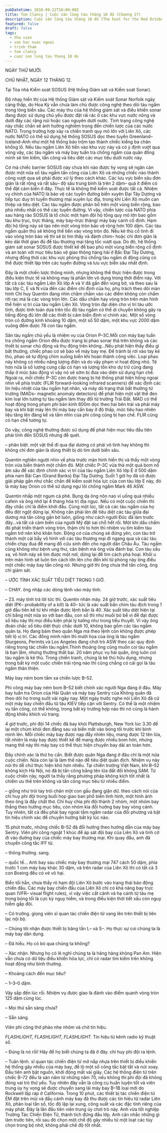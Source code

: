 ```yaml
---
pubDatetime: 2018-09-22T10:00:00Z
title: Tom Clancy | Cuộc săn lùng tàu tháng 10 đỏ (Chương 27)
description: Cuộc săn lùng tàu tháng 10 đỏ (The hunt for the Red October) là tiểu thuyết tình báo của Tom Clancy, xuất bản lần đầu tiên vào năm 1984 và được chuyển thể thành phim cùng tên vào năm 1990.
featured: false
draft: false
tags:
  - thu vien
  - van hoc nuoc ngoai
  - trinh tham
  - tom clancy
  - cuoc san lung tau thang 10 do
---
```


NGÀY THỨ MƯỜI.

CHỦ NHẬT, NGÀY 12 THÁNG 12.

Tại Tòa nhà Kiểm soát SOSUS (Hệ thống Giám sát và Kiểm soát Sonar).

Độ nhạy hiển thị của Hệ thống Giám sát và Kiểm soát Sonar Norfolk ngày càng thấp, do Hoa Kỳ vẫn chưa làm chủ được công nghệ theo dõi tàu ngầm trong lòng biển sâu. Các máy thu của hệ thống giám sát và điều khiển sonar đang được sử dụng chủ yếu được đặt rải rác ở các khu vực nước nông và dưới đáy các rặng núi hoặc cao nguyên dưới nước. Tình trạng công nghệ này chắc chắn sẽ ảnh hưởng nghiêm trọng đến chiến lược của các nước NATO. Trong trường hợp xảy ra chiến tranh quy mô lớn với Liên Xô, các nước NATO có thể sử dụng hệ thống SOSUS dọc theo tuyến Greenland–Iceland–Anh như một hệ thống báo trộm tạo thành chiếc kiềng ba chân khổng lồ. Nếu tàu ngầm Liên Xô tiến vào khu vực này và có ý định vượt qua vòng vây, các tàu ngầm và máy bay tuần tra chống ngầm của quân đồng minh sẽ tìm kiếm, tấn công và tiêu diệt các mục tiêu dưới nước này.

Cơ mà chiếc barrier SOSUS này chưa khi nào được hy vọng sẽ ngăn cản được một nửa số tàu ngầm tấn công của Liên Xô và những chiếc nào thành công vượt qua sẽ phải được xử lý theo cách khác. Các lưu vực biển sâu đơn giản là rất rộng và rất sâu– độ sâu trung bình là trên 2 dặm– quá ít điểm có thể đặt cảm biến ở đây. Thực tế là không thể kiểm soát được tất cả. Nhiệm vụ chính của NATO là bảo vệ các tuyến đường biển xuyên Đại Tây Dương và tiếp tục duy trì tuyến thương mại xuyên lục địa, trong khi Liên Xô muốn can thiệp và tiêu diệt. Các tàu ngầm được phân bổ trên một vùng biển rộng, bao phủ nhiều nhất có thể các tuyến đường. Vì vậy, chiến lược của NATO phía sau hàng rào SOSUS là tổ chức một hạm đội hộ tống quy mô lớn bao gồm tàu khu trục, trực thăng, máy bay–trực thăng/ máy bay cánh cố định. Hạm đội hộ tống này sẽ tạo nên một vòng tròn bảo vệ rộng hơn 100 dặm. Các tàu ngầm quân thù sẽ không thể tiến vào vòng tròn đó. Nếu kẻ thù cố tình đi vào vòng tròn bảo vệ thì sẽ bị tìm thấy và đánh chìm– hoặc chỉ đơn giản là kéo dài thời gian đủ để tàu thương mại tăng tốc vượt qua. Do đó, hệ thống giám sát sonar SOSUS được thiết kế để bao phủ một vùng biển rộng cố định và an toàn với mục tiêu bảo vệ giao thông hàng hải ở Bắc Đại Tây Dương, nhưng đồng thời các khu vực phòng thủ chống tàu ngầm di động cũng có thể được thiết lập trên các tuyến đường và lưu vực biển sâu nhất định.

Đây là một chiến lược thông minh, nhưng không thể thực hiện được trong điều kiện thực tế và không may là phần lớn vô dụng trong thời điểm này. Với tất cả các tàu ngầm Liên Xô lớp A và V đã gần đến vùng bờ, và theo sau là tàu lớp C, E và N vừa đến các điểm chỉ định của họ, phụ trách theo dõi màn hình Chỉ huy Quentin đang nhìn chằm chằm vào các điểm không còn chấm rời rạc mà là các vòng tròn lớn. Các dấu chấm hay vòng tròn trên màn hình thể hiện vị trí của tàu ngầm Liên Xô. Vòng tròn đại diện cho vị trí tàu ước tính, được tính toán dựa trên tốc độ tàu ngầm có thể di chuyển không gây ra tiếng động đủ lớn để các thiết bị cảm biến định vị chính xác. Một số vòng tròn có đường kính khoảng 10 dặm, một số 50 dặm, một khu vực 2000 dặm vuông đếm được 78 con tàu ngầm.

Săn tàu ngầm chủ yếu là nhiệm vụ của Orion P–3C.Mỗi con máy bay tuần tra chống ngầm Orion đều được trang bị phao sonar thả trên không và các thiết bị sonar chủ động và thụ động trên không…Nếu phát hiện thấy điều gì bất thường, chiếc phao cơ sẽ báo về máy bay mẹ. Để tránh bị rơi vào tay kẻ thù, phao sẽ tự động chìm xuống biển khi hoàn thành công việc. Loại phao này không có nhiều năng lượng điện và do vậy phạm vi hoạt động nhỏ. Tệ hơn nữa là số lượng cung cấp có hạn và lượng tồn kho dự trữ cũng đang thấp ở mức báo động vì vậy nó sẽ sớm bị đưa vào diện sử dụng hạn chế. Ngoài ra, mỗi chiếc P–3C còn được trang bị hệ thống phát hiện hồng ngoại nhìn về phía trước (FLIR forward–looking infrared scanners) để xác định các tín hiệu nhiệt của tàu ngầm hạt nhân, và máy dò trạng thái bất thường từ trường (MADs– magnetic anomaly detectors) để phát hiện một vật thể đen kim loại lớn tương tự tàu ngầm làm thay đổi từ trường Trái Đất. MAD có thể hoạt động trong phạm phi bán kính 600m dọc theo hai bên trái và phải máy bay và khi bật máy lên thì máy bay cần bay ở độ thấp, mức tiêu hao nhiên liệu tăng lên đáng kể và tầm nhìn của phi công cũng bị hạn chế. FLIR cũng có hạn chế tương tự.

Do vậy, công nghệ thường được sử dụng để phát hiện mục tiêu đầu tiên phải tính đến SOSUS nhưng để quét.

– phân biệt. một vật thể đi qua đại dương có phải vô tình hay không thì không chỉ đơn giản là dùng thiết bị dò tìm dưới biển sâu.

Quentin nghiên người nhìn về phía trước màn hình hiển thị và thấy một vòng tròn vừa biến thành một chấm đỏ. Một chiếc P–3C vừa thả một quả bom nổ âm sâu để xác định chính xác vị trí của tàu ngầm Liên Xô lớp E ở 500 dặm phía nam Bãi Cạn (Grand Banks) Đại Tây Dương. Suốt 1 giờ họ đã có được giải pháp gần như chắc chắn để kiểm soát hỏa lực của con tàu lớp E này, đó là máy bay Orion có thể sử dụng ngư lôi chống ngầm Mark 46 ASW.

Quentin nhấp một ngụm cà phê. Bụng dạ ông nôn nao vì uống quá nhiều cafein và ông nhớ lại 4 tháng hóa trị địa ngục. Nếu có một cuộc chiến thì đây chắc chỉ là điểm khởi đầu. Cùng một lúc, tất cả các tàu ngầm của họ đều đột ngột dừng lại. Không cần phải lẻn để tiêu diệt các tàu giữa đại dương mà tấn công gần bờ luôn, giống như cách người Đức đã làm trước đây…và tất cả cảm biến của người Mỹ đặt sai chỗ hết rồi. Một khi dấu chấm đỏ phát triển thành vòng tròn, thậm chí to hơn thì nhiệm vụ tìm kiếm tàu ngầm trở nên khó khăn hơn. Động cơ của chúng sẽ đứng yên, con tàu trở thành một cái bẫy vô hình với các tàu thương mại đi ngang qua và các tàu chiến chạy đua để mang đồ cứu sinh đến cho người dân Châu Âu. Tàu ngầm cũng không như bệnh ung thư, căn bệnh mà ông vừa đánh bại. Con tàu xấu xa, vô hình này sẽ tìm được một nơi, dừng lại để tìm cách phá hoại. Khối u trên màn hình sẽ luôn tim cách lớn lên cho đến khi từ phòng này ông điều một chiếc máy bay tấn công nó. Nhưng giờ thì ông chưa thể tấn công, ông chỉ giám sát.

– ƯỚC TÍNH XÁC SUẤT TIÊU DIỆT TRONG 1 GIỜ.

– CHẠY. ông nhập các dòng lệnh vào máy tính.

– 23. máy tính trả lời tức thì. Quentin nhăn mày. 24 giờ trước, xác suất tiêu diệt (PK– probability of a kill) là 40– tức là xác suất bắn chìm tàu địch trong 1 giờ đầu tiên kể từ khi nhận được lệnh bắn là 40. Xác suất tiêu diệt hiện tại chỉ bằng một nửa so với ban đầu, con số thì như muối bỏ bể vì để đạt được số liệu này thì mọi điều kiện phải lý tưởng như trong tiểu thuyết. Vì vậy ông đoán chắc số tiêu diệt thực chắc dưới 10, không bao gồm các tàu ngầm quân ta. Họ đang bám theo quân Nga mà theo lệnh còn không được phép tiết lộ vị trí. Các đồng minh năm thì mười họa của ông là tàu ngầm Sturgeons, Permits và Los Angeles đang chơi trò ASW theo các quy định riêng trong tác chiến tàu ngầm.Thỉnh thoảng ông cũng muốn coi tàu ngầm là bạn lắm, nhưng thường thất bại. 20 năm phục vụ hải quân, ông luôn coi tàu ngầm là kẻ thù. Trong chiến tranh, chúng là kẻ thù hữu dụng, nhưng trong bất kỳ một cuộc chiến trải rộng nào thì cũng chẳng có cái gọi là tàu ngầm thân thiện.

Máy bay ném bom tầm xa chiến lược B–52.

Phi công máy bay ném bom B–52 biết chính xác người Nga đang ở đâu. Máy bay tuần tra Orion của Hải Quân và máy bay Sentry của Không quân đã theo dõi họ trong suốt vài ngày nay. Một ngày trước nghe nói Liên Xô đã cử một máy bay chiến đấu từ tàu KIEV tiếp cận với Sentry. Có thể là một nhiệm vụ tấn công, có thể không, trong bất kỳ trường hợp nào thì nó cũng là hành động khiêu khích vũ trang.

4 giờ trước, phi đội 14 chiếc đã bay khỏi Plattsburgh, New York lúc 3.30 để lại một chùm khói đen đằng sau và biến mất vào bóng tối trước khi bình minh lên. Mỗi chiếc máy bay được nạp đầy nhiên liệu, mang được 12 tên lửa, tất nhiên là máy bay được thiết kế để mang được nhiều bom hơn, nhưng mang thế này thì máy bay có thể thực hiện chuyến bay dài an toàn hơn.

Đây chính xác là thứ họ cần. Biết được quân Nga đang ở đâu chỉ là một nửa cuộc chiến. Nửa còn lại là làm thế nào để tiêu diệt quân địch. Nhiệm vụ này nói thì dễ chứ thực hiện khó hơn nhiều. Tại chiến trường Việt Nam, khi B–52 không kích Hà Nội, nó đã bị tấn công bằng tên lửa đất đối không SAM. Từ cuộc chiến này, người ta thấy rằng phương pháp không kích tốt nhất là chiếm ưu thế trên không và tấn công mục tiêu từ nhiều điểm.

– giống như trói tay trói chân một con gấu đang giận dữ. theo cách nói của chỉ huy phi đội trong buổi họp giao ban phổ biến tình hình, một hình ảnh theo ông là đầy chất thơ. Chỉ huy chia phi đội thành 2 nhóm, một nhóm bay thẳng theo hướng mục tiêu, còn nhóm kia đổi hướng bay bay vòng cánh. Tuy nhiên, tất cả đều phải bay ngoài tầm ngắm radar của đối phương và bật tín hiệu chính xác để chuyển hướng bất kỳ lúc nào.

15 phút trước, những chiếc B–52 đã đổi hướng theo hướng dẫn của máy bay Sentry. Viên phi công ngoặt 1 khúc để áp sát đội bay của Liên Xô và tình cờ đi vào đường bay của chiếc máy bay thương mại. Khi quay đầu, anh đã chuyển công tắc IFF từ.

– thông thường. sang.

– quốc tế… Anh bay sau chiếc máy bay thương mại 747 cách 50 dặm, phía trước 1 con máy bay khác 30 dặm, và trên radar của Liên Xô thì có tất cả 3 con Boeing đều có vẻ vô hại.

Biển tối hẳn, chưa thấy rõ hạm đội Liên Xô bước vào trạng thái báo động chiến đấu. Các máy bay chiến đấu của Liên Xô chỉ có khả năng bay trực quan (VFR– visual flight rules), vì vậy việc cất cánh và hạ cánh từ tàu mẹ trong bóng tối là cực kỳ nguy hiểm, và trong điều kiện thời tiết xấu còn nguy hiểm gấp đôi.

– Có trưởng. giọng viên sĩ quan tác chiến điện tử vang lên trên thiết bị liên lạc nội bộ.

– Chúng tôi nhận được thiết bị băng tần L– và S–. Họ thực sự coi chúng ta là máy bay dân dụng.

– Đã hiểu. Họ có bỏ qua chúng ta không?

– Xác nhận. Nhưng họ có lẽ nghĩ chúng ta là hãng hàng không Pan Am. Hiện vẫn chưa có dữ liệu điều khiển hỏa lực, chỉ có radar tìm kiếm trên không hoạt động như bình thường.

– Khoảng cách đến mục tiêu?

– 1–3–0 dặm.

Vậy sắp đến lúc rồi. Nhiệm vụ được giao là đánh vào điểm quanh vòng tròn 125 dặm cùng lúc.

– Mọi thứ sẵn sàng chưa?

– Sẵn sàng.

Viên phi công thở phào nhẹ nhõm và chờ tín hiệu.

_FLASHLIGHT, FLASHLIGHT, FLASHLIGHT._ Tín hiệu từ kênh radio kỹ thuật số.

– Đúng là nó rồi! Hãy để họ biết chúng ta đã ở đây. chỉ huy phi đội ra lệnh.

– Tuân lệnh. sĩ quan tác chiến điện tử mở nắp nhựa trên thiết bị điều khiển hệ thống gây nhiễu của máy bay, để lộ một số công tắc bật tắt và nút xoay. Đầu tiên anh bật nguồn, khởi động mất vài giây. Các hệ thống điện tử trên chiếc B–72 đều là sản năm từ những năm 70, nếu không thì phi đội đã không đóng vai trò thứ yếu. Tuy nhiên đây vẫn là công cụ huấn luyện tốt và viên trung úy hy vọng sẽ được chuyển sang lái máy bay B–1B loại mới do Rockwell lắp ráp ở California. Trong 10 phút, các thiết bị tác chiến điện tử ÉM đặt trên mũi và đầu cánh máy bay đã thu được các tín hiệu từ radar Liên Xô, phân loại tần số, tốc độ lặp lại xung, công suất và các đặc tính riêng của máy phát. Đây là lần đầu tiên viên trung úy chơi trò này. Anh vừa tốt nghiệp Trường Tác Chiến Điện Tử, thành tích đứng đầu lớp. Anh cân nhắc những gì làm trước tiên, rồi sau đó chọn một chế độ gây nhiễu từ một loạt các tùy chọn trong bộ nhớ, không phải chế độ tốt nhất.
